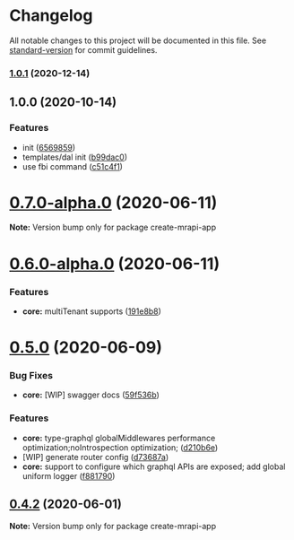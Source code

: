 # Changelog

All notable changes to this project will be documented in this file. See [standard-version](https://github.com/conventional-changelog/standard-version) for commit guidelines.

### [1.0.1](https://github.com/mrapi-js/create-mrapi-app/compare/v1.0.0...v1.0.1) (2020-12-14)

## 1.0.0 (2020-10-14)


### Features

* init ([6569859](https://github.com/mrapi-js/create-mrapi-app/commit/656985994bbac68e846976dbd3d86464753f5118))
* templates/dal init ([b99dac0](https://github.com/mrapi-js/create-mrapi-app/commit/b99dac064e9a74a6eda47a9e9b4d4b644648b271))
* use fbi command ([c51c4f1](https://github.com/mrapi-js/create-mrapi-app/commit/c51c4f153c6b8aa5721bb1a6bd818331c039cc0e))

# [0.7.0-alpha.0](https://github.com/mrapi-js/mrapi/compare/create-mrapi-app@0.6.0-alpha.0...create-mrapi-app@0.7.0-alpha.0) (2020-06-11)

**Note:** Version bump only for package create-mrapi-app





# [0.6.0-alpha.0](https://github.com/mrapi-js/mrapi/compare/create-mrapi-app@0.5.0...create-mrapi-app@0.6.0-alpha.0) (2020-06-11)


### Features

* **core:** multiTenant supports ([191e8b8](https://github.com/mrapi-js/mrapi/commit/191e8b8922662cfd20e0e5ecb6fa3695bbb73364))





# [0.5.0](https://github.com/mrapi-js/mrapi/compare/create-mrapi-app@0.4.2...create-mrapi-app@0.5.0) (2020-06-09)


### Bug Fixes

* **core:** [WIP] swagger docs ([59f536b](https://github.com/mrapi-js/mrapi/commit/59f536b8e595617f817c4411455bdc716009921a))


### Features

* **core:** type-graphql globalMiddlewares performance optimization;noIntrospection optimization; ([d210b6e](https://github.com/mrapi-js/mrapi/commit/d210b6edf1c56fdc5a8db2328e9072b36d237d2e))
* [WIP] generate router config ([d73687a](https://github.com/mrapi-js/mrapi/commit/d73687aca4f5930ad49b3d104afc92b4d9b193a6))
* **core:** support to configure which graphql APIs are exposed; add global uniform logger ([f881790](https://github.com/mrapi-js/mrapi/commit/f881790bd883a47d74ac1eecc3374b885ca11a36))





## [0.4.2](https://github.com/mrapi-js/mrapi/compare/create-mrapi-app@0.4.1...create-mrapi-app@0.4.2) (2020-06-01)

**Note:** Version bump only for package create-mrapi-app
